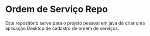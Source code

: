 # Ordem de Serviço Repo

Este repositório serve para o projeto pessoal em java de criar uma aplicação 
Desktop de cadastro de ordem de serviços.
